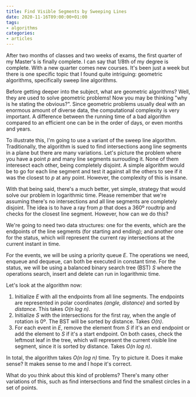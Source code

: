 ```yaml
---
title: Find Visible Segments by Sweeping Lines
date: 2020-11-16T09:00:00+01:00
tags:
- algorithms
categories:
- articles
---
```


After two months of classes and two weeks of exams, the first quarter of my Master's is finally complete. I can say that 1/8th of my degree is complete. With a new quarter comes new courses. It's been just a week but there is one specific topic that I found quite intriguing: geometric algorithms, specifically sweep line algorithms.

<!--more-->

Before getting deeper into the subject, what are geometric algorithms? Well, they are used to solve geometric problems! Now you may be thinking "why is he stating the obvious?". Since geometric problems usually deal with an enormous amount of diverse data, the computational complexity is very important. A difference between the running time of a bad algorithm compared to an efficient one can be in the order of days, or even months and years.

To illustrate this, I'm going to use a variant of the sweep line algorithm. Traditionally, the algorithm is sued to find intersections aong line segments in a plane but there are many variations. Let's picture the problem where you have a point _p_ and many line segments surrouding it. None of them interesect each other, being completely disjoint. A simple algorithm would be to go for each line segment and test it against all the others to see if it was the closest to _p_ at any point. However, the complexity of this is insane.

With that being said, there's a much better, yet simple, strategy that would solve our problem in logarithmic time. Please remember that we're assuming there's no intersections and all line segments are completely disjoint. The idea is to have a ray from _p_ that does a 360º roudtrip and checks for the closest line segment. However, how can we do this?

We're going to need two data structures: one for the events, which are the endpoints of the line segments (for starting and ending); and another one for the status, which will represent the current ray intersections at the current instant in time.

For the events, we will be using a priority queue _E_. The operations we need, enqueue and dequeue, can both be executed in constant time. For the status, we will be using a balanced binary search tree (BST) _S_ where the operations search, insert and delete can run in logarithmic time.

Let's look at the algorithm now:

1. Initialize _E_ with all the endpoints from all line segments. The endpoints are represented in polar coordinates _(angle, distance)_ and sorted by _distance_. This takes _O(n log n)_.
2. Initialize _S_ with the intersections for the first ray, when the angle of rotation is 0º. The BST will be sorted by distance. Takes _O(n)_.
3. For each event in _E_, remove the element from _S_ if it's an end endpoint or add the element to _S_ if it's a start endpoint. On both cases, check the leftmost leaf in the tree, which will represent the current visible line segment, since it is sorted by distance. Takes _O(n log n)_.

In total, the algorithm takes _O(n log n)_ time. Try to picture it. Does it make sense? It makes sense to me and I hope it's correct. 

What do you think about this kind of problems? There's many other variations of this, such as find intersections and find the smallest circles in a set of points.
